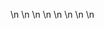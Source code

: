 

















































\n
\n
\n
\n
\n
\n
\n
\n




































































































































































































































































































































































































